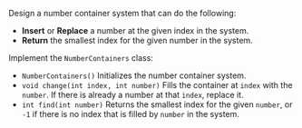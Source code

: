Design a number container system that can do the following:

- **Insert** or **Replace** a number at the given index in the system.
- **Return** the smallest index for the given number in the system.

Implement the `NumberContainers` class:

- `NumberContainers()` Initializes the number container system.
- `void change(int index, int number)` Fills the container at `index` with the `number`. If there is already a number at that `index`, replace it.
- `int find(int number)` Returns the smallest index for the given `number`, or `-1` if there is no index that is filled by `number` in the system.